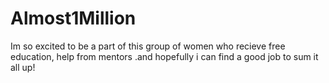 # Almost1Million
Im so excited to be a part of this group of women who recieve free education, help from mentors .and hopefully i can find a good job to sum it all up!
